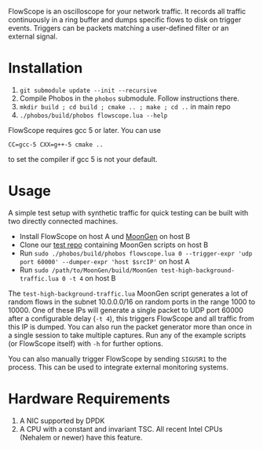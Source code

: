 FlowScope is an oscilloscope for your network traffic. It records all traffic continuously in a ring buffer and dumps specific flows to disk on trigger events.
Triggers can be packets matching a user-defined filter or an external signal.

Installation
============
1. `git submodule update --init --recursive`
2. Compile Phobos in the `phobos` submodule. Follow instructions there.
3. `mkdir build ; cd build ; cmake .. ; make ; cd ..` in main repo
4. `./phobos/build/phobos flowscope.lua --help`

FlowScope requires gcc 5 or later. You can use

    CC=gcc-5 CXX=g++-5 cmake ..

to set the compiler if gcc 5 is not your default.

Usage
=====

A simple test setup with synthetic traffic for quick testing can be built with two directly connected machines.

* Install FlowScope on host A und [MoonGen](https://github.com/emmericp/MoonGen) on host B
* Clone our [test repo](https://github.com/emmericp/flowscope-tests) containing MoonGen scripts on host B
* Run `sudo ./phobos/build/phobos flowscope.lua 0 --trigger-expr 'udp port 60000' --dumper-expr 'host $srcIP'` on host A
* Run `sudo /path/to/MoonGen/build/MoonGen test-high-background-traffic.lua 0 -t 4` on host B

The `test-high-background-traffic.lua` MoonGen script generates a lot of random flows in the subnet 10.0.0.0/16 on random ports in the range 1000 to 10000.
One of these IPs will generate a single packet to UDP port 60000 after a configurable delay (`-t 4`), this triggers FlowScope and all traffic from this IP is dumped.
You can also run the packet generator more than once in a single session to take multiple captures.
Run any of the example scripts (or FlowScope itself) with `-h` for further options.

You can also manually trigger FlowScope by sending `SIGUSR1` to the process. This can be used to integrate external monitoring systems.


Hardware Requirements
=====================

1. A NIC supported by DPDK
2. A CPU with a constant and invariant TSC. All recent Intel CPUs (Nehalem or newer) have this feature.

